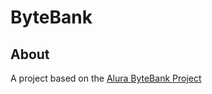 # ByteBank

## About

A project based on the [Alura ByteBank Project](https://cursos.alura.com.br/formacao-react-js)